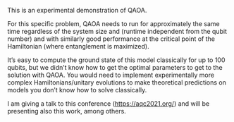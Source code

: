 This is an experimental demonstration of QAOA.

For this specific problem, QAOA needs to run for approximately the same time regardless of the system size and (runtime independent from the qubit number) and with similarly good performance at the critical point of the Hamiltonian (where entanglement is maximized). 

It’s easy to compute the ground state of this model classically for up to 100  qubits, but we didn’t know how to get the optimal parameters to get to the solution with QAOA. You would need to implement experimentally more complex Hamiltonians/unitary evolutions to make theoretical predictions on models you don’t know how to solve classically.

I am giving a talk to this conference (https://aqc2021.org/) and will be presenting also this work, among others.
